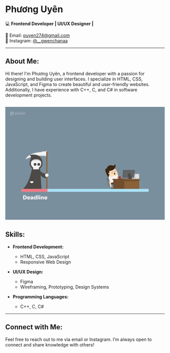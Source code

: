 # Phương Uyên
💻 **Frontend Developer | UI/UX Designer |**  

📧 Email: [puyen274@gmail.com](mailto:puyen274@gmail.com)  
📸 Instagram: [@__gwenchanaa](https://www.instagram.com/__.gwenchanaa/)  

---

## About Me:
Hi there! I'm Phương Uyên, a frontend developer with a passion for designing and building user interfaces. I specialize in HTML, CSS, JavaScript, and Figma to create beautiful and user-friendly websites. Additionally, I have experience with C++, C, and C# in software development projects.

![39Cg.gif](https://raw.githubusercontent.com/uyenkk/uyenkk/main/39Cg.gif)
---

## Skills:

- **Frontend Development:**
  - HTML, CSS, JavaScript
  - Responsive Web Design

- **UI/UX Design:**
  - Figma
  - Wireframing, Prototyping, Design Systems

- **Programming Languages:**
  - C++, C, C#

---

## Connect with Me:
Feel free to reach out to me via email or Instagram. I’m always open to connect and share knowledge with others!
